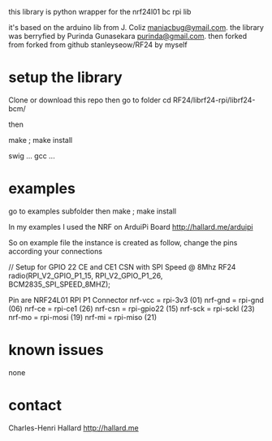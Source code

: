 this library is python wrapper for the nrf24l01 bc rpi lib

it's based on the arduino lib from J. Coliz <maniacbug@ymail.com>.
the library was berryfied by Purinda Gunasekara <purinda@gmail.com>.
then forked from forked from github stanleyseow/RF24 by myself

setup the library
=================

Clone or download this repo then go to folder
cd RF24/librf24-rpi/librf24-bcm/

then 

make ; make install

swig ...
gcc ...

examples
========

go to examples subfolder then 
make ; make install

In my examples I used the NRF on ArduiPi Board 
http://hallard.me/arduipi

So on example file the instance is created as follow, change the pins according your connections

// Setup for GPIO 22 CE and CE1 CSN with SPI Speed @ 8Mhz
RF24 radio(RPI_V2_GPIO_P1_15, RPI_V2_GPIO_P1_26, BCM2835_SPI_SPEED_8MHZ);  


Pin are
NRF24L01    RPI       P1 Connector
nrf-vcc  = rpi-3v3        (01)
nrf-gnd  = rpi-gnd        (06)
nrf-ce   = rpi-ce1        (26)
nrf-csn  = rpi-gpio22     (15)
nrf-sck  = rpi-sckl       (23)
nrf-mo   = rpi-mosi       (19)
nrf-mi   = rpi-miso       (21)

known issues
============
none

contact
=======
Charles-Henri Hallard http://hallard.me

